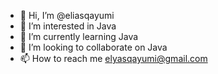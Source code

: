 - 👋 Hi, I’m @eliasqayumi
- 👀 I’m interested in Java
- 🌱 I’m currently learning Java
- 💞️ I’m looking to collaborate on Java
- 📫 How to reach me elyasqayumi@gmail.com

<!---
eliasqayumi/eliasqayumi is a ✨ special ✨ repository because its `README.md` (this file) appears on your GitHub profile.
You can click the Preview link to take a look at your changes.
--->
